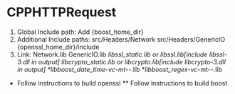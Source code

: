# CPPHTTPRequest

1. Global Include path:
   Add {boost_home_dir}
2. Additional Include paths:
   src/Headers/Network
   src/Headers/GenericIO
   {openssl_home_dir}/include
3. Link:
   Network.lib
   GenericIO.lib
   *libssl_static.lib or libssl.lib[include libssl-3.dll in output]
   *libcrypto_static.lib or libcrypto.lib[include libcrypto-3.dll in output]
   **libboost_date_time-vc*-mt-*-*.lib
   **libboost_regex-vc*-mt-*-*.lib

*  Follow instructions to build openssl
** Follow instructions to build boost
